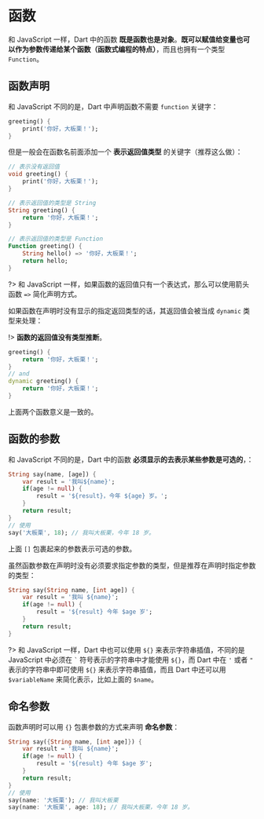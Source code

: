 # 函数

和 JavaScript 一样，Dart 中的函数 **既是函数也是对象**。**既可以赋值给变量也可以作为参数传递给某个函数（函数式编程的特点）**，而且也拥有一个类型 `Function`。

## 函数声明

和 JavaScript 不同的是，Dart 中声明函数不需要 `function` 关键字：

```dart
greeting() {
    print('你好，大板栗！');
}
```

但是一般会在函数名前面添加一个 **表示返回值类型** 的关键字（推荐这么做）：

```dart
// 表示没有返回值
void greeting() {
    print('你好，大板栗！');
}

// 表示返回值的类型是 String
String greeting() {
    return '你好，大板栗！';
}

// 表示返回值的类型是 Function
Function greeting() {
    String hello() => '你好，大板栗！';
    return hello;
}
```

?> 和 JavaScript 一样，如果函数的返回值只有一个表达式，那么可以使用箭头函数 `=>` 简化声明方式。

如果函数在声明时没有显示的指定返回类型的话，其返回值会被当成 `dynamic` 类型来处理：

!> **函数的返回值没有类型推断**。

```dart
greeting() {
    return '你好，大板栗！';
}
// and
dynamic greeting() {
    return '你好，大板栗！';
}
```

上面两个函数意义是一致的。

## 函数的参数

和 JavaScript 不同的是，Dart 中的函数 **必须显示的去表示某些参数是可选的**，：

```dart
String say(name, [age]) {
    var result = '我叫${name}';
    if(age != null) {
        result = '${result}，今年 ${age} 岁。';
    }
    return result;
}
// 使用
say('大板栗', 18); // 我叫大板栗，今年 18 岁。
```

上面 `[]` 包裹起来的参数表示可选的参数。

虽然函数参数在声明时没有必须要求指定参数的类型，但是推荐在声明时指定参数的类型：

```dart
String say(String name, [int age]) {
    var result = '我叫 ${name}';
    if(age != null) {
        result = '${result} 今年 $age 岁';
    }
    return result;
}
```

?> 和 JavaScript 一样，Dart 中也可以使用 `${}` 来表示字符串插值，不同的是 JavaScript 中必须在 <code>\`</code> 符号表示的字符串中才能使用 `${}`，而 Dart 中在 `'` 或者 `"` 表示的字符串中即可使用 `${}` 来表示字符串插值，而且 Dart 中还可以用 `$variableName` 来简化表示，比如上面的 `$name`。

## 命名参数

函数声明时可以用 `{}` 包裹参数的方式来声明 **命名参数**：

```dart
String say({String name, [int age]}) {
    var result = '我叫 ${name}';
    if(age != null) {
        result = '${result} 今年 $age 岁';
    }
    return result;
}
// 使用
say(name: '大板栗'); // 我叫大板栗
say(name: '大板栗', age: 18); // 我叫大板栗，今年 18 岁。
```